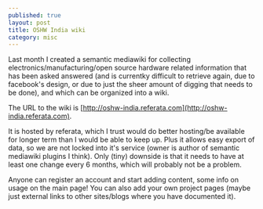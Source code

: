 ```yaml
---
published: true
layout: post
title: OSHW India wiki
category: misc
---
```



Last month I created a semantic mediawiki for collecting electronics/manufacturing/open source hardware related information that has been asked answered (and is currentky difficult to retrieve again, due to facebook's design, or due to just the sheer amount of digging that needs to be done), and which can be organized into a wiki. 

The URL to the wiki is [http://oshw-india.referata.com](http://oshw-india.referata.com).

It is hosted by referata, which I trust would do better hosting/be available for longer term than I would be able to keep up. Plus it allows easy export of data, so we are not locked into it's service (owner is author of semantic mediawiki plugins I think). Only (tiny) downside is that it needs to have at least one change every 6 months, which will probably not be a problem.

Anyone can register an account and start adding content, some info on usage on the main page! You can also add your own project pages (maybe just external links to other sites/blogs where you have documented it).
